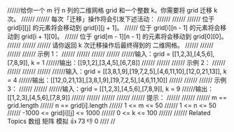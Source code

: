 //////给你一个 m 行 n 列的二维网格 grid 和一个整数 k。你需要将 grid 迁移 k 次。 
//////
////// 每次「迁移」操作将会引发下述活动： 
//////
////// 
////// 位于 grid[i][j] 的元素将会移动到 grid[i][j + 1]。 
////// 位于 grid[i][n - 1] 的元素将会移动到 grid[i + 1][0]。 
////// 位于 grid[m - 1][n - 1] 的元素将会移动到 grid[0][0]。 
////// 
//////
////// 请你返回 k 次迁移操作后最终得到的 二维网格。 
//////
////// 
//////
////// 示例 1： 
//////
////// 
//////
////// 
//////输入：grid = [[1,2,3],[4,5,6],[7,8,9]], k = 1
//////输出：[[9,1,2],[3,4,5],[6,7,8]]
////// 
//////
////// 示例 2： 
//////
////// 
//////
////// 
//////输入：grid = [[3,8,1,9],[19,7,2,5],[4,6,11,10],[12,0,21,13]], k = 4
//////输出：[[12,0,21,13],[3,8,1,9],[19,7,2,5],[4,6,11,10]]
////// 
//////
////// 示例 3： 
//////
////// 
//////输入：grid = [[1,2,3],[4,5,6],[7,8,9]], k = 9
//////输出：[[1,2,3],[4,5,6],[7,8,9]]
////// 
//////
////// 
//////
////// 提示： 
//////
////// 
////// m == grid.length 
////// n == grid[i].length 
////// 1 <= m <= 50 
////// 1 <= n <= 50 
////// -1000 <= grid[i][j] <= 1000 
////// 0 <= k <= 100 
////// 
////// Related Topics 数组 矩阵 模拟 👍 73 👎 0
////
//

